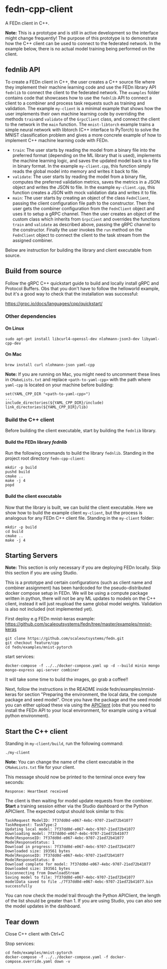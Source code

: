 # fedn-cpp-client
A FEDn client in C++.

**Note:** This is a prototype and is still in active development so the interface might change frequently! The purpose of this prototype is to demonstrate how the C++ client can be used to connect to the federated network. In the example below, there is no actual model training being performed on the client.

## fednlib API
To create a FEDn client in C++, the user creates a C++ source file where they implement their machine learning code and use the FEDn library API `fednlib` to connect the client to the federated network. The `examples` folder contains code that showcases how to use the `fednlib` API to connect a client to a combiner and process task requests such as training and validation. The example `my-client` is a minimal example that shows how the user implements their own machine learning code by overriding the methods `train`and `validate` of the `GrpcClient` class, and connect the client to the network in the `main` function. The `mnist-libtorch` example trains a simple neural network with libtorch (C++ interface to PyTorch) to solve the MNIST classification problem and gives a more concrete example of how to implement C++ machine learning code with FEDn.

* `train`: The user starts by reading the model from a binary file into the preferred format (depending on the ML library that is used), implements the machine learning logic, and saves the updated model back to a file in binary format. In the example `my-client.cpp`, this function simply reads the global model into memory and writes it back to file.
* `validate`: The user starts by reading the model from a binary file, computes the preferred validation metrics, saves the metrics in a JSON object and writes the JSON to file. In the example `my-client.cpp`, this function creates a JSON with mock validation data and writes it to file.
* `main`: The user starts by creating an object of the class `FednClient`, passing the client configuration file path to the constructor. Then the user gets the combiner configuration from the `FednClient` object and uses it to setup a gRPC channel. Then the user creates an object of the custom class which inherits from `GrpcCient` and overrides the functions `train` and `validate` as described above, passing the gRPC channel to the constructor. Finally the user invokes the `run` method on the `FednClient` object to connect the client to the task stream from the assigned combiner.

Below are instruction for building the library and client executable from source.

## Build from source
Follow the gRPC C++ quickstart guide to build and locally install gRPC and Protocol Buffers.
Obs that you don't have to follow the helloworld example, but it's a good way to check that the installation was successful:

https://grpc.io/docs/languages/cpp/quickstart/

### Other dependencies

#### On Linux
    sudo apt-get install libcurl4-openssl-dev nlohmann-json3-dev libyaml-cpp-dev

#### On Mac
    brew install curl nlohmann-json yaml-cpp

**Note:** If you are running on Mac, you might need to uncomment these lines in `CMakeLists.txt` and replace `<path-to-yaml-cpp>` with the path where `yaml-cpp` is located on your machine before building:

    set(YAML_CPP_DIR "<path-to-yaml-cpp>")
    ...
    include_directories(${YAML_CPP_DIR}/include)
    link_directories(${YAML_CPP_DIR}/lib)

### Build the C++ client
Before building the client executable, start by building the `fednlib` library.

#### Build the FEDn library *fednlib*
Run the following commands to build the library `fednlib`. Standing in the project root directory `fedn-cpp-client`:
    
    mkdir -p build
    pushd build
    cmake ..
    make -j 4
    popd

#### Build the client executable
Now that the library is built, we can build the client executable. Here we show how to build the example client `my-client`, but the process is analogous for any FEDn C++ client file. Standing in the `my-client` folder:

    mkdir -p build
    cd build
    cmake ..
    make -j 4

## Starting Servers
**Note:** This section is only necessary if you are deploying FEDn locally. Skip this section if you are using Studio.

This is a prototype and certain configurations (such as client name and combiner assignment) has been hardcoded for the pseudo-distributed docker compose setup in FEDn. We will be using a compute package written in python, there will not be any ML updates to models on the C++ client, instead it will just reupload the same global model weights. Validation is also not included (not implemented yet).

First deploy e.g FEDn mnist-keras example: https://github.com/scaleoutsystems/fedn/tree/master/examples/mnist-keras

    git clone https://github.com/scaleoutsystems/fedn.git
    git checkout feature/cpp
    cd fedn/examples/mnist-pytorch

start services:

    docker-compose -f ../../docker-compose.yaml up -d --build minio mongo mongo-express api-server combiner

It will take some time to build the images, go grab a coffee!!

Next, follow the instructions in the README inside fedn/examples/mnist-keras for section "Preparing the environment, the local data, the compute package and seed model". Once you have the package and the seed model you can either upload these via using the [APIClient](https://fedn.readthedocs.io/en/stable/fedn.network.api.html#fedn.network.api.client.APIClient) (obs that you need to install the FEDn API to your local environment, for example using a virtual python environment).

## Start the C++ client
Standing in `my-client/build`, run the following command:

    ./my-client

**Note:** You can change the name of the client executable in the `CMakeLists.txt` file for your client.

This message should now be printed to the terminal once every few seconds:

    Response: Heartbeat received

The client is then waiting for model update requests from the combiner. **Start** a training session either via the Studio dashboard or the Python APIClient. The expected output should look similar to this:

    TaskRequest ModelID: 7f37dd0d-e067-4ebc-9707-21ed72b41077
    TaskRequest: TaskType:2
    Updating local model: 7f37dd0d-e067-4ebc-9707-21ed72b41077
    Downloading model: 7f37dd0d-e067-4ebc-9707-21ed72b41077
    ModelResponseID: 7f37dd0d-e067-4ebc-9707-21ed72b41077
    ModelResponseStatus: 1
    Download in progress: 7f37dd0d-e067-4ebc-9707-21ed72b41077
    Downloaded size: 193561 bytes
    ModelResponseID: 7f37dd0d-e067-4ebc-9707-21ed72b41077
    ModelResponseStatus: 0
    Download complete for model: 7f37dd0d-e067-4ebc-9707-21ed72b41077
    Downloaded size: 193561 bytes
    Disconnecting from DownloadStream
    Saving model to file: 7f37dd0d-e067-4ebc-9707-21ed72b41077
    modelData saved to file ./7f37dd0d-e067-4ebc-9707-21ed72b41077.bin successfully

You can now check the model trail through the Python APIClient, the length of the list should be greater than 1. If you are using Studio, you can also see the model updates in the dashboard.

## Tear down
Close C++ client with Ctrl+C

Stop services:

    cd fedn/examples/mnist-pytorch
    docker-compose -f ../../docker-compose.yaml -f docker-compose.override.yaml down -v



